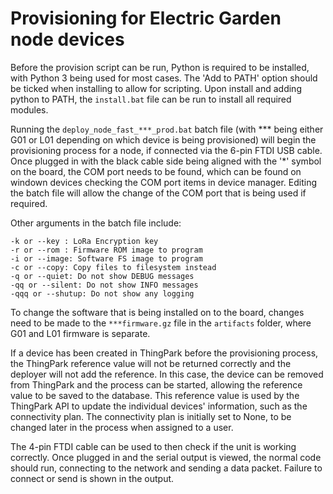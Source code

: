 ﻿Provisioning for Electric Garden node devices
====================

Before the provision script can be run, Python is required to be installed, with Python 3 being used for most cases. The 'Add to PATH' option should be ticked when installing to allow for scripting.
Upon install and adding python to PATH, the `install.bat` file can be run to install all required modules.

Running the `deploy_node_fast_***_prod.bat` batch file (with *** being either G01 or L01 depending on which device is being provisioned) will begin the provisioning process for a node, if connected via the 6-pin FTDI USB cable.
Once plugged in with the black cable side being aligned with the '\*' symbol on the board, the COM port needs to be found, which can be found on windown devices checking the COM port items in device manager.
Editing the batch file will allow the change of the COM port that is being used if required.

Other arguments in the batch file include:
	
	-k or --key : LoRa Encryption key
	-r or --rom : Firmware ROM image to program
	-i or --image: Software FS image to program
	-c or --copy: Copy files to filesystem instead
	-q or --quiet: Do not show DEBUG messages
	-qq or --silent: Do not show INFO messages
	-qqq or --shutup: Do not show any logging

To change the software that is being installed on to the board, changes need to be made to the `***firmware.gz` file in the `artifacts` folder, where G01 and L01 firmware is separate.

If a device has been created in ThingPark before the provisioning process, the ThingPark reference value will not be returned correctly and the deployer will not add the reference.
In this case, the device can be removed from ThingPark and the process can be started, allowing the reference value to be saved to the database. 
This reference value is used by the ThingPark API to update the individual devices' information, such as the connectivity plan. The connectivity plan is initially set to None, to be changed later in the process when assigned to a user.

The 4-pin FTDI cable can be used to then check if the unit is working correctly. Once plugged in and the serial output is viewed, the normal code should run, connecting to the network and sending a data packet. Failure to connect or send is shown in the output.

